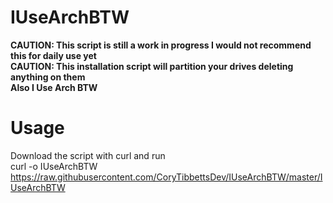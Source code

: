 # IUseArchBTW
**CAUTION: This script is still a work in progress I would not recommend this for daily use yet**<br  />
**CAUTION: This installation script will partition your drives deleting anything on them**<br  />
**Also I Use Arch BTW**<br  />

# Usage
Download the script with curl and run<br  />
curl -o IUseArchBTW https://raw.githubusercontent.com/CoryTibbettsDev/IUseArchBTW/master/IUseArchBTW<br  />
